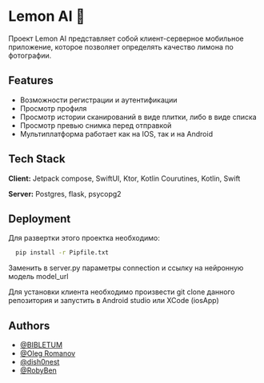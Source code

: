 
# Lemon AI 🍋

Проект Lemon AI представляет собой клиент-серверное мобильное приложение, которое позволяет определять качество лимона по фотографии.


## Features

- Возможности регистрации и аутентификации
- Просмотр профиля
- Просмотр истории сканирований в виде плитки, либо в виде списка
- Просмотр превью снимка перед отправкой
- Мультиплатформа работает как на IOS, так и на Android

## Tech Stack

**Client:** Jetpack compose, SwiftUI, Ktor, Kotlin Courutines, Kotlin, Swift

**Server:** Postgres, flask, psycopg2


## Deployment

Для развертки этого проектка необходимо:

```bash
  pip install -r Pipfile.txt
```

Заменить в server.py параметры connection и ссылку на нейронную модель model_url

Для установки клиента необходимо произвести git clone данного репозитория и запустить в Android studio или XCode (iosApp) 


## Authors

- [@BIBLETUM](https://github.com/BIBLETUM)
- [@Oleg Romanov](https://github.com/oleg-romanov)
- [@dish0nest](https://github.com/dish0nest)
- [@RobyBen](https://github.com/RobyBen)

